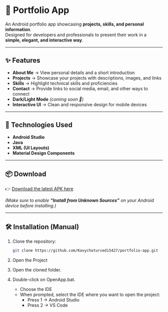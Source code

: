 # 📱 Portfolio App

An Android portfolio app showcasing **projects, skills, and personal information**.  
Designed for developers and professionals to present their work in a **simple, elegant, and interactive way**.

---

## ✨ Features

- **About Me** → View personal details and a short introduction  
- **Projects** → Showcase your projects with descriptions, images, and links  
- **Skills** → Highlight technical skills and proficiencies  
- **Contact** → Provide links to social media, email, and other ways to connect  
- **Dark/Light Mode** *(coming soon 🚀)*  
- **Interactive UI** → Clean and responsive design for mobile devices  

---

## 🚀 Technologies Used

- **Android Studio**  
- **Java**  
- **XML (UI Layouts)**  
- **Material Design Components**  

---

## 📦 Download

👉 [Download the latest APK here](../../releases/latest)  

*(Make sure to enable **“Install from Unknown Sources”** on your Android device before installing.)*

---

## 🛠️ Installation (Manual)

1. Clone the repository:
   ```bash
   git clone https://github.com/Kavychaturvedi5427/portfolio-app.git

2. Open the Project

3. Open the cloned folder.

4. Double-click on OpenApp.bat.
      - Choose the IDE
      - When prompted, select the IDE where you want to open the project:
         - Press 1 → Android Studio
         - Press 2 → VS Code
